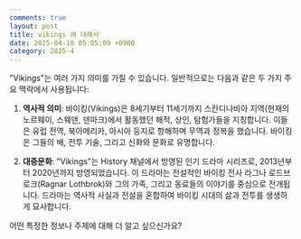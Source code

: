 ```yaml
---
comments: true
layout: post
title: vikings 에 대해서
date: 2025-04-10 05:05:09 +0900
category: 2025-4
---
```


"Vikings"는 여러 가지 의미를 가질 수 있습니다. 일반적으로는 다음과 같은 두 가지 주요 맥락에서 사용됩니다:

1. **역사적 의미**: 바이킹(Vikings)은 8세기부터 11세기까지 스칸디나비아 지역(현재의 노르웨이, 스웨덴, 덴마크)에서 활동했던 해적, 상인, 탐험가들을 지칭합니다. 이들은 유럽 전역, 북아메리카, 아시아 등지로 항해하며 무역과 정복을 했습니다. 바이킹은 그들의 배, 전투 기술, 그리고 신화와 문화로 유명합니다.

2. **대중문화**: "Vikings"는 History 채널에서 방영된 인기 드라마 시리즈로, 2013년부터 2020년까지 방영되었습니다. 이 드라마는 전설적인 바이킹 전사 라그나 로드브로크(Ragnar Lothbrok)와 그의 가족, 그리고 동료들의 이야기를 중심으로 전개됩니다. 드라마는 역사적 사실과 전설을 혼합하여 바이킹 시대의 삶과 전투를 생생하게 묘사합니다.

어떤 특정한 정보나 주제에 대해 더 알고 싶으신가요?